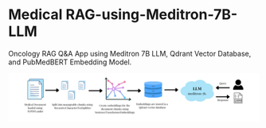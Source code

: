 # Medical RAG-using-Meditron-7B-LLM
Oncology RAG Q&A App using Meditron 7B LLM, Qdrant Vector Database, and PubMedBERT Embedding Model.

![Fig1_Workflow](static/pipeline.png)